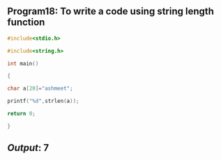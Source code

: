 ## Program18: To write a code using string length function
```C
#include<stdio.h>

#include<string.h>

int main()

{

char a[20]="ashmeet";

printf("%d",strlen(a));

return 0;

}
```
##  *Output*: 7
